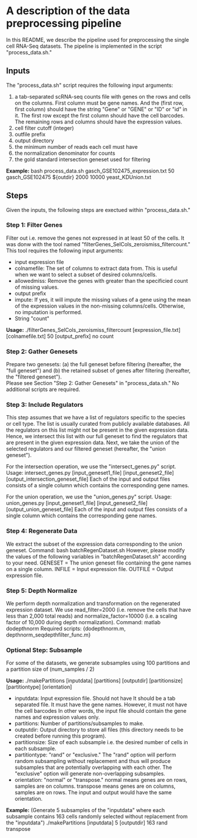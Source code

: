 # A description of the data preprocessing pipeline
In this README, we describe the pipeline used for preprocessing the single cell RNA-Seq datasets.
The pipeline is implemented in the script "process\_data.sh."

## Inputs
The "process\_data.sh" script requires the following input arguments:
1. a tab-separated scRNA-seq counts file with genes on the rows and cells on the columns. First column must be gene names. And the (first row, first column) should have the string "Gene" or "GENE" or "ID" or "id" in it. The first row except the first column should have the cell barcodes. The remaining rows and columns should have the expression values.
2. cell filter cutoff (integer)
3. outfile prefix
4. output directory
5. the minimum number of reads each cell must have
6. the normalization denominator for counts
7. the gold standard intersection geneset used for filtering

**Example:**
bash process\_data.sh gasch\_GSE102475\_expression.txt 50 gasch\_GSE102475 ${outdir} 2000 10000 yeast\_KDUnion.txt

## Steps
Given the inputs, the following steps are exectued within "process\_data.sh."

### Step 1: Filter Genes
Filter out i.e. remove the genes not expressed in at least 50 of the cells.
It was donw with the tool named "filterGenes\_SelCols\_zeroismiss\_filtercount."
This tool requires the following input arguments:
* input expression file
* colnamefile: The set of columns to extract data from. This is useful when we want to select a subset of desired columns/cells.
* allowedmiss: Remove the genes with greater than the specificied count of missing values.
* output prefix
* impute: If yes, it will impute the missing values of a gene using the mean of the expression values in the non-missing columns/cells. Otherwise, no imputation is performed.
* String "count"

**Usage:**
./filterGenes\_SelCols\_zeroismiss\_filtercount [expression\_file.txt] [colnamefile.txt] 50 [output\_prefix] no count

### Step 2: Gather Genesets
Prepare two genesets: (a) the full geneset before filtering (hereafter, the "full geneset") and (b) the retained subset of genes after filtering (hereafter, the "filtered geneset").  
Please see Section "Step 2: Gather Genesets" in "process\_data.sh." No additional scripts are required.

### Step 3: Include Regulators
This step assumes that we have a list of regulators specific to the species or cell type.
The list is usually curated from publicly available databases.
All the regulators on this list might not be present in the given expression data.
Hence, we intersect this list with our full geneset to find the regulators that are present in the given expression data.
Next, we take the union of the selected regulators and our filtered geneset (hereafter, the "union geneset").

For the intersection operation, we use the "intersect\_genes.py" script.
Usage:
intersect\_genes.py [input\_geneset1\_file] [input\_geneset2\_file] [output\_intersection\_geneset\_file]
Each of the input and output files consists of a single column which contains the corresponding gene names.   

For the union operation, we use the "union\_genes.py" script.
Usage:
union\_genes.py [input\_geneset1\_file] [input\_geneset2\_file] [output\_union\_geneset\_file]
Each of the input and output files consists of a single column which contains the corresponding gene names.

### Step 4: Regenerate Data
We extract the subset of the expression data corresponding to the union geneset.
Command: bash batchRegenDataset.sh
However, please modify the values of the following variables in "batchRegenDataset.sh" according to your need. 
GENESET = The union geneset file containing the gene names on a single column.
INFILE = Input expression file.
OUTFILE = Output expression file.

### Step 5: Depth Normalize
We perform depth normalization and transformation on the regenerated expression dataset.
We use read\_filter=2000 (i.e. remove the cells that have less than 2,000 total reads) and normalize\_factor=10000 (i.e. a scaling factor of 10,000 during depth normalization).
Command: matlab dodepthnorm
Required scripts: {dodepthnorm.m, depthnorm\_seqdepthfilter\_func.m}

### Optional Step: Subsample
For some of the datasets, we generate subsamples using 100 partitions and a partition size of (num_samples / 2)

**Usage:** 
./makePartitions [inputdata] [partitions] [outputdir] [partitionsize] [partitiontype] [orientation]

* inputdata: Input expression file. Should not have It should be a tab separated file. It must have the gene names. However, it must not have the cell barcodes In other words, the input file should contain the gene names and expression values only.
* partitions: Number of partitions/subsamples to make.
* outputdir: Output directory to store all files (this directory needs to be created before running this program).
* partitionsize: Size of each subsample i.e. the desired number of cells in each subsample.
* partitiontype: "rand" or "exclusive." The "rand" option will perform random subsampling without replacement and thus will produce subsamples that are potentially overlapping with each other. The "exclusive" option will generate non-overlapping subsamples.
* orientation: "normal" or "transpose." normal means genes are on rows, samples are on columns. transpose means genes are on columns, samples are on rows. The input and output would have the same orientation.

**Example:** (Generate 5 subsamples of the "inputdata" where each subsample contains 163 cells randomly selected without replacement from the "inputdata")
./makePartitions [inputdata] 5 [outputdir] 163 rand transpose


